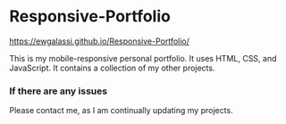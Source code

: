 # Responsive-Portfolio

https://ewgalassi.github.io/Responsive-Portfolio/

This is my mobile-responsive personal portfolio.  It uses HTML, CSS, and JavaScript.  It contains a collection of my other projects.

### If there are any issues
Please contact me, as I am continually updating my projects.
